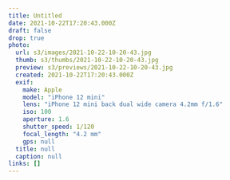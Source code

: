 ```yaml
---
title: Untitled
date: 2021-10-22T17:20:43.000Z
draft: false
drop: true
photo:
  url: s3/images/2021-10-22-10-20-43.jpg
  thumb: s3/thumbs/2021-10-22-10-20-43.jpg
  preview: s3/previews/2021-10-22-10-20-43.jpg
  created: 2021-10-22T17:20:43.000Z
  exif:
    make: Apple
    model: "iPhone 12 mini"
    lens: "iPhone 12 mini back dual wide camera 4.2mm f/1.6"
    iso: 100
    aperture: 1.6
    shutter_speed: 1/120
    focal_length: "4.2 mm"
    gps: null
  title: null
  caption: null
links: []
---
```

